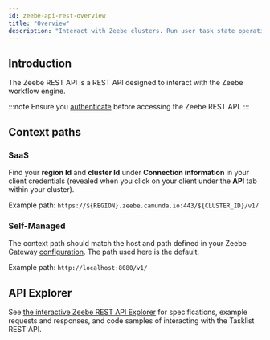 ```yaml
---
id: zeebe-api-rest-overview
title: "Overview"
description: "Interact with Zeebe clusters. Run user task state operations for Zeebe user tasks."
---
```


## Introduction

The Zeebe REST API is a REST API designed to interact with the Zeebe workflow engine.

:::note
Ensure you [authenticate](./zeebe-api-rest-authentication.md) before accessing the Zeebe REST API.
:::

## Context paths

### SaaS

Find your **region Id** and **cluster Id** under **Connection information** in your client credentials (revealed when you click on your client under the **API** tab within your cluster).

Example path: `https://${REGION}.zeebe.camunda.io:443/${CLUSTER_ID}/v1/`

### Self-Managed

The context path should match the host and path defined in your Zeebe Gateway [configuration](/self-managed/installation-methods/helm/configure/ingress-setup.md). The path used here is the default.

Example path: `http://localhost:8080/v1/`

## API Explorer

See [the interactive Zeebe REST API Explorer][zeebe-api-explorer] for specifications, example requests and responses, and code samples of interacting with the Tasklist REST API.

[zeebe-api-explorer]: ./specifications/zeebe-rest-api.info.mdx
